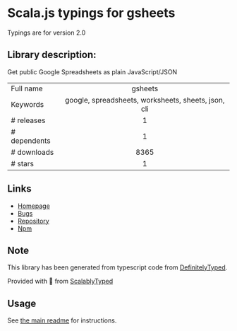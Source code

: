 
# Scala.js typings for gsheets

Typings are for version 2.0

## Library description:
Get public Google Spreadsheets as plain JavaScript/JSON

|                    |                 |
| ------------------ | :-------------: |
| Full name          | gsheets |
| Keywords           | google, spreadsheets, worksheets, sheets, json, cli |
| # releases         | 1 |
| # dependents       | 1 |
| # downloads        | 8365 |
| # stars            | 1 |

## Links
- [Homepage](https://github.com/interactivethings/gsheets)
- [Bugs](https://github.com/interactivethings/gsheets/issues)
- [Repository](https://github.com/interactivethings/gsheets)
- [Npm](https://www.npmjs.com/package/gsheets)
    


## Note
This library has been generated from typescript code from [DefinitelyTyped](https://definitelytyped.org).

Provided with :purple_heart: from [ScalablyTyped](https://github.com/oyvindberg/ScalablyTyped)

## Usage
See [the main readme](../../readme.md) for instructions.


